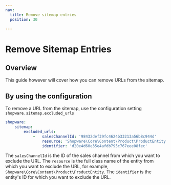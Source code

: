 ```yaml
---
nav:
  title: Remove sitemap entries
  position: 30

---
```


# Remove Sitemap Entries

## Overview

This guide however will cover how you can remove URLs from the sitemap.

## By using the configuration

To remove a URL from the sitemap, use the configuration setting `shopware.sitemap.excluded_urls`

```yaml
shopware:
    sitemap:
        excluded_urls:
            -   salesChannelId: '98432def39fc4624b33213a56b8c944d'
                resource: 'Shopware\Core\Content\Product\ProductEntity'
                identifier: 'd20e4d60e35e4afdb795c767eee08fec'
```

The `salesChannelId` is the ID of the sales channel from which you want to exclude the URL.
The `resource` is the full class name of the entity from which you want to exclude the URL, for example, `Shopware\Core\Content\Product\ProductEntity`.
The `identifier` is the entity's ID for which you want to exclude the URL.
